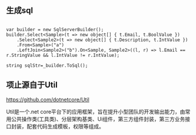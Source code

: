 ## 生成sql

```

var builder = new SqlServerBuilder();
builder.Select<Sample>(t => new object[] { t.Email, t.BoolValue })
    .Select<Sample2>(t => new object[] { t.Description, t.IntValue })
    .From<Sample>("a")
    .LeftJoin<Sample2>("b").On<Sample, Sample2>((l, r) => l.Email == r.StringValue && l.IntValue != r.IntValue);

string sqlStr=_builder.ToSql();

```

## 项止源自于Util

https://github.com/dotnetcore/Util

Util是一个.net core平台下的应用框架，旨在提升小型团队的开发输出能力，由常用公共操作类(工具类)、分层架构基类、Ui组件，第三方组件封装，第三方业务接口封装，配套代码生成模板，权限等组成。
